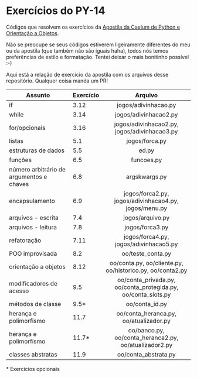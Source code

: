 # Exercícios do PY-14
Códigos que resolvem os exercícios da [Apostila da Caelum de Python e Orientação a Objetos](https://www.caelum.com.br/apostila-python-orientacao-objetos).

Não se preocupe se seus códigos estiverem ligeiramente diferentes do meu ou da apostila (que também não são iguais haha), todos nós temos preferências de estilo e formatação. Tentei deixar o mais bonitinho possível :-)

Aqui está a relação de exercício da apostila com os arquivos desse repositório. Qualquer coisa manda um PR!

| Assunto | Exercício     | Arquivo    
| ------------- |:------------- |:-------------:
| if | 3.12 | jogos/adivinhacao.py 
| while | 3.14 | jogos/adivinhacao2.py   
| for/opcionais | 3.16 | jogos/adivinhacao2.py, jogos/adivinhacao3.py
| listas | 5.1 | jogos/forca.py
| estruturas de dados | 5.5 | ed.py
| funções | 6.5 | funcoes.py
| número arbitrário de argumentos e chaves | 6.8 | argskwargs.py
| encapsulamento | 6.9 | jogos/forca2.py, jogos/adivinhacao4.py, jogos/menu.py
| arquivos - escrita | 7.4 | jogos/arquivo.py
| arquivos - leitura | 7.8 | jogos/forca3.py
| refatoração | 7.11 | jogos/forca4.py, jogos/adivinhacao5.py
| POO improvisada | 8.2 | oo/teste_conta.py 
| orientação a objetos | 8.12 | oo/conta.py, oo/cliente.py, oo/historico.py, oo/conta2.py
| modificadores de acesso | 9.5 | oo/conta_privada.py, oo/conta_protegida.py, oo/conta_slots.py
| métodos de classe | 9.5* | oo/conta_id.py
| herança e polimorfismo | 11.7 | oo/conta_heranca.py, oo/atualizador.py
| herança e polimorfismo | 11.7* | oo/banco.py, oo/conta_heranca2.py, oo/atualizador2.py
| classes abstratas | 11.9 | oo/conta_abstrata.py

\* Exercícios opcionais